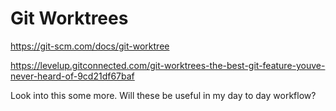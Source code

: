# Git Worktrees

https://git-scm.com/docs/git-worktree

https://levelup.gitconnected.com/git-worktrees-the-best-git-feature-youve-never-heard-of-9cd21df67baf

Look into this some more.
Will these be useful in my day to day workflow?
